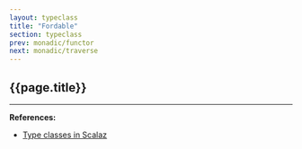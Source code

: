 ```yaml
---
layout: typeclass
title: "Fordable"
section: typeclass
prev: monadic/functor
next: monadic/traverse
---
```


## {{page.title}}

---

**References:**
- [Type classes in Scalaz](https://scalaz.github.io/7/typeclass/index.html)
